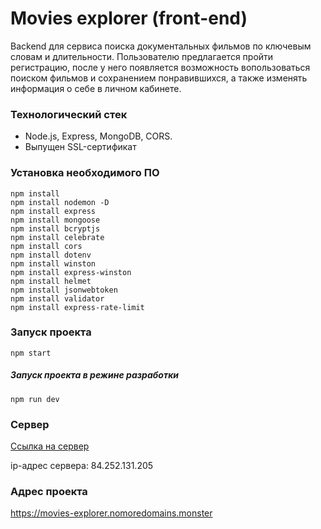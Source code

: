# **Movies explorer (front-end)**

Backend для сервиса поиска документальных фильмов по ключевым словам и длительности. Пользователю предлагается пройти регистрацию, после у него появляется возможность вопользоваться поиском фильмов и сохранением понравившихся, а также изменять информация о себе в личном кабинете.

### Технологический стек

- Node.js, Express, MongoDB, CORS.
- Выпущен SSL-сертификат

### Установка необходимого ПО

```
npm install
npm install nodemon -D
npm install express
npm install mongoose
npm install bcryptjs
npm install celebrate
npm install cors
npm install dotenv
npm install winston
npm install express-winston
npm install helmet
npm install jsonwebtoken
npm install validator
npm install express-rate-limit 
```

### Запуск проекта

```
npm start
```

##### Запуск проекта в режине разработки 

```
npm run dev
```

### Сервер

[Ссылка на сервер](https://api.movies-explorer.nomoredomains.monster/)

ip-адрес сервера: 84.252.131.205

### Адрес проекта

https://movies-explorer.nomoredomains.monster

